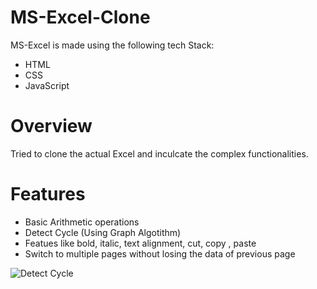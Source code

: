 # MS-Excel-Clone 

MS-Excel is made using the following tech Stack:
- HTML
- CSS
- JavaScript

# Overview
  Tried to clone the actual Excel and inculcate the complex functionalities.
  
  
# Features
  - Basic Arithmetic operations
  - Detect Cycle (Using Graph Algotithm)
  - Featues like bold, italic, text alignment, cut, copy , paste
  - Switch to multiple pages without losing the data of previous page
 
 
 ![Detect Cycle](https://user-images.githubusercontent.com/72385490/162755125-42488579-2fb4-47da-abf8-ef8560687327.jpg)
